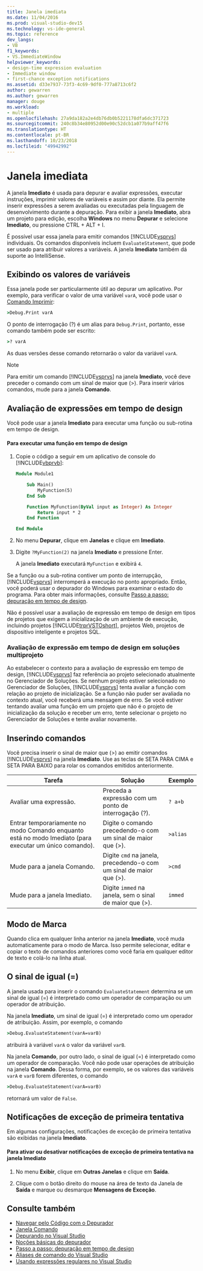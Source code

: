 ```yaml
---
title: Janela imediata
ms.date: 11/04/2016
ms.prod: visual-studio-dev15
ms.technology: vs-ide-general
ms.topic: reference
dev_langs:
- VB
f1_keywords:
- VS.ImmediateWindow
helpviewer_keywords:
- design-time expression evaluation
- Immediate window
- first-chance exception notifications
ms.assetid: d33e7937-73f3-4c69-9df0-777a8713c6f2
author: gewarren
ms.author: gewarren
manager: douge
ms.workload:
- multiple
ms.openlocfilehash: 27a9da182a2e4db76db0b5221178dfa6dc371723
ms.sourcegitcommit: 240c8b34e80952d00e90c52dcb1a077b9aff47f6
ms.translationtype: HT
ms.contentlocale: pt-BR
ms.lasthandoff: 10/23/2018
ms.locfileid: "49942992"
---
```

# <a name="immediate-window"></a>Janela imediata
A janela **Imediato** é usada para depurar e avaliar expressões, executar instruções, imprimir valores de variáveis e assim por diante. Ela permite inserir expressões a serem avaliadas ou executadas pela linguagem de desenvolvimento durante a depuração. Para exibir a janela **Imediato**, abra um projeto para edição, escolha **Windows** no menu **Depurar** e selecione **Imediato**, ou pressione CTRL + ALT + I.

 É possível usar essa janela para emitir comandos [!INCLUDE[vsprvs](../../code-quality/includes/vsprvs_md.md)] individuais. Os comandos disponíveis incluem `EvaluateStatement`, que pode ser usado para atribuir valores a variáveis. A janela **Imediato** também dá suporte ao IntelliSense.

## <a name="displaying-the-values-of-variables"></a>Exibindo os valores de variáveis
 Essa janela pode ser particularmente útil ao depurar um aplicativo. Por exemplo, para verificar o valor de uma variável `varA`, você pode usar o [Comando Imprimir](../../ide/reference/print-command.md):

```cmd
>Debug.Print varA
```

 O ponto de interrogação (?) é um alias para `Debug.Print`, portanto, esse comando também pode ser escrito:

```cmd
>? varA
```

 As duas versões desse comando retornarão o valor da variável `varA`.

> [!NOTE]
> Para emitir um comando [!INCLUDE[vsprvs](../../code-quality/includes/vsprvs_md.md)] na janela **Imediato**, você deve preceder o comando com um sinal de maior que (>). Para inserir vários comandos, mude para a janela **Comando**.


## <a name="design-time-expression-evaluation"></a>Avaliação de expressões em tempo de design
 Você pode usar a janela **Imediato** para executar uma função ou sub-rotina em tempo de design.

#### <a name="to-execute-a-function-at-design-time"></a>Para executar uma função em tempo de design

1. Copie o código a seguir em um aplicativo de console do [!INCLUDE[vbprvb](../../code-quality/includes/vbprvb_md.md)]:

   ```vb
   Module Module1

       Sub Main()
           MyFunction(5)
       End Sub

       Function MyFunction(ByVal input as Integer) As Integer
           Return input * 2
       End Function

   End Module
   ```

2. No menu **Depurar**, clique em **Janelas** e clique em **Imediato**.

3. Digite `?MyFunction(2)` na janela **Imediato** e pressione Enter.

    A janela **Imediato** executará `MyFunction` e exibirá `4`.

Se a função ou a sub-rotina contiver um ponto de interrupção, [!INCLUDE[vsprvs](../../code-quality/includes/vsprvs_md.md)] interromperá a execução no ponto apropriado. Então, você poderá usar o depurador do Windows para examinar o estado do programa. Para obter mais informações, consulte [Passo a passo: depuração em tempo de design](../../debugger/walkthrough-debugging-at-design-time.md).

Não é possível usar a avaliação de expressão em tempo de design em tipos de projetos que exigem a inicialização de um ambiente de execução, incluindo projetos [!INCLUDE[trprVSTOshort](../../ide/reference/includes/trprvstoshort_md.md)], projetos Web, projetos de dispositivo inteligente e projetos SQL.

### <a name="design-time-expression-evaluation-in-multi-project-solutions"></a>Avaliação de expressão em tempo de design em soluções multiprojeto
 Ao estabelecer o contexto para a avaliação de expressão em tempo de design, [!INCLUDE[vsprvs](../../code-quality/includes/vsprvs_md.md)] faz referência ao projeto selecionado atualmente no Gerenciador de Soluções. Se nenhum projeto estiver selecionado no Gerenciador de Soluções, [!INCLUDE[vsprvs](../../code-quality/includes/vsprvs_md.md)] tenta avaliar a função com relação ao projeto de inicialização. Se a função não puder ser avaliada no contexto atual, você receberá uma mensagem de erro. Se você estiver tentando avaliar uma função em um projeto que não é o projeto de inicialização da solução e receber um erro, tente selecionar o projeto no Gerenciador de Soluções e tente avaliar novamente.

## <a name="entering-commands"></a>Inserindo comandos
 Você precisa inserir o sinal de maior que (>) ao emitir comandos [!INCLUDE[vsprvs](../../code-quality/includes/vsprvs_md.md)] na janela **Imediato**. Use as teclas de SETA PARA CIMA e SETA PARA BAIXO para rolar os comandos emitidos anteriormente.

|Tarefa|Solução|Exemplo|
|----------|--------------|-------------|
|Avaliar uma expressão.|Preceda a expressão com um ponto de interrogação (?).|`? a+b`|
|Entrar temporariamente no modo Comando enquanto está no modo Imediato (para executar um único comando).|Digite o comando precedendo-o com um sinal de maior que (>).|`>alias`|
|Mude para a janela Comando.|Digite `cmd` na janela, precedendo-o com um sinal de maior que (>).|`>cmd`|
|Mude para a janela Imediato.|Digite `immed` na janela, sem o sinal de maior que (>).|`immed`|

## <a name="mark-mode"></a>Modo de Marca
 Quando clica em qualquer linha anterior na janela **Imediato**, você muda automaticamente para o modo de Marca. Isso permite selecionar, editar e copiar o texto de comandos anteriores como você faria em qualquer editor de texto e colá-lo na linha atual.

## <a name="the-equals--sign"></a>O sinal de igual (=)
 A janela usada para inserir o comando `EvaluateStatement` determina se um sinal de igual (=) é interpretado como um operador de comparação ou um operador de atribuição.

 Na janela **Imediato**, um sinal de igual (=) é interpretado como um operador de atribuição. Assim, por exemplo, o comando

```cmd
>Debug.EvaluateStatement(varA=varB)
```

 atribuirá à variável `varA` o valor da variável `varB`.

 Na janela **Comando**, por outro lado, o sinal de igual (=) é interpretado como um operador de comparação. Você não pode usar operações de atribuição na janela **Comando**. Dessa forma, por exemplo, se os valores das variáveis `varA` e `varB` forem diferentes, o comando

```cmd
>Debug.EvaluateStatement(varA=varB)
```

 retornará um valor de `False`.

## <a name="first-chance-exception-notifications"></a>Notificações de exceção de primeira tentativa
 Em algumas configurações, notificações de exceção de primeira tentativa são exibidas na janela **Imediato**.

#### <a name="to-toggle-first-chance-exception-notifications-in-the-immediate-window"></a>Para ativar ou desativar notificações de exceção de primeira tentativa na janela Imediato

1.  No menu **Exibir**, clique em **Outras Janelas** e clique em **Saída**.

2.  Clique com o botão direito do mouse na área de texto da Janela de **Saída** e marque ou desmarque **Mensagens de Exceção**.

## <a name="see-also"></a>Consulte também

- [Navegar pelo Código com o Depurador](../../debugger/navigating-through-code-with-the-debugger.md)
- [Janela Comando](../../ide/reference/command-window.md)
- [Depurando no Visual Studio](../../debugger/debugging-in-visual-studio.md)
- [Noções básicas do depurador](../../debugger/getting-started-with-the-debugger.md)
- [Passo a passo: depuração em tempo de design](../../debugger/walkthrough-debugging-at-design-time.md)
- [Aliases de comando do Visual Studio](../../ide/reference/visual-studio-command-aliases.md)
- [Usando expressões regulares no Visual Studio](../../ide/using-regular-expressions-in-visual-studio.md)
